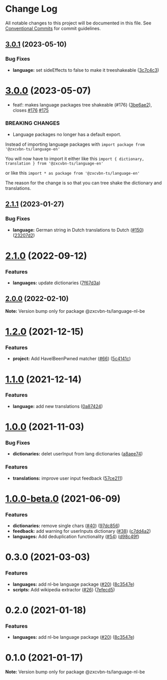 # Change Log

All notable changes to this project will be documented in this file.
See [Conventional Commits](https://conventionalcommits.org) for commit guidelines.

## [3.0.1](https://github.com/zxcvbn-ts/zxcvbn/compare/@zxcvbn-ts/language-nl-be@3.0.0...@zxcvbn-ts/language-nl-be@3.0.1) (2023-05-10)

### Bug Fixes

- **language:** set sideEffects to false to make it treeshakeable ([3c7c4c3](https://github.com/zxcvbn-ts/zxcvbn/commit/3c7c4c3e8091b5c8b6e8493da5ea9bd8517827e2))

# [3.0.0](https://github.com/zxcvbn-ts/zxcvbn/compare/@zxcvbn-ts/language-nl-be@2.1.1...@zxcvbn-ts/language-nl-be@3.0.0) (2023-05-07)

- feat!: makes language packages tree shakeable (#176) ([3be6ae2](https://github.com/zxcvbn-ts/zxcvbn/commit/3be6ae2ae3f4ff7ade756df50c60274cbc2b0e20)), closes [#176](https://github.com/zxcvbn-ts/zxcvbn/issues/176) [#175](https://github.com/zxcvbn-ts/zxcvbn/issues/175)

### BREAKING CHANGES

- Language packages no longer has a default export.

Instead of importing language packages with
`import package from '@zxcvbn-ts/language-en'`

You will now have to import it either like this
`import { dictionary, translation } from '@zxcvbn-ts/language-en'`

or like this
`import * as package from '@zxcvbn-ts/language-en'`

The reason for the change is so that you can tree shake the
dictionary and translations.

## [2.1.1](https://github.com/zxcvbn-ts/zxcvbn/compare/@zxcvbn-ts/language-nl-be@2.1.0...@zxcvbn-ts/language-nl-be@2.1.1) (2023-01-27)

### Bug Fixes

- **language:** German string in Dutch translations to Dutch ([#150](https://github.com/zxcvbn-ts/zxcvbn/issues/150)) ([23207d2](https://github.com/zxcvbn-ts/zxcvbn/commit/23207d2fcbfa1cdac521bce6349caef65094b483))

# [2.1.0](https://github.com/zxcvbn-ts/zxcvbn/compare/@zxcvbn-ts/language-nl-be@2.0.1...@zxcvbn-ts/language-nl-be@2.1.0) (2022-09-12)

### Features

- **languages:** update dictionaries ([7f67d3a](https://github.com/zxcvbn-ts/zxcvbn/commit/7f67d3a71ef3b1136fc965c21d9febbfa3e74193))

## [2.0.0](https://github.com/zxcvbn-ts/zxcvbn/compare/@zxcvbn-ts/language-nl-be@1.2.0...@zxcvbn-ts/language-nl-be@2.0.0) (2022-02-10)

**Note:** Version bump only for package @zxcvbn-ts/language-nl-be

# [1.2.0](https://github.com/zxcvbn-ts/zxcvbn/compare/@zxcvbn-ts/language-nl-be@1.0.0...@zxcvbn-ts/language-nl-be@1.2.0) (2021-12-15)

### Features

- **project:** Add HaveIBeenPwned matcher ([#66](https://github.com/zxcvbn-ts/zxcvbn/issues/66)) ([5c4141c](https://github.com/zxcvbn-ts/zxcvbn/commit/5c4141cd34f6566fe753ce76572f74bb8229b414))

# [1.1.0](https://github.com/zxcvbn-ts/zxcvbn/compare/@zxcvbn-ts/language-nl-be@1.0.0...@zxcvbn-ts/language-nl-be@1.1.0) (2021-12-14)

### Features

- **language:** add new translations ([0a87424](https://github.com/zxcvbn-ts/zxcvbn/commit/0a874242d139314907d7b33db1cdb85d2363d338))

# [1.0.0](https://github.com/zxcvbn-ts/zxcvbn/compare/@zxcvbn-ts/language-nl-be@1.0.0-beta.0...@zxcvbn-ts/language-nl-be@1.0.0) (2021-11-03)

### Bug Fixes

- **dictionaries:** delet userInput from lang dictionaries ([a8aee74](https://github.com/zxcvbn-ts/zxcvbn/commit/a8aee74aec1e01e8c9948a10be83422ba0ed1fbb))

### Features

- **translations:** improve user input feedback ([57ce211](https://github.com/zxcvbn-ts/zxcvbn/commit/57ce211883018e08a454b9dfc1983ac19ced9787))

# [1.0.0-beta.0](https://github.com/zxcvbn-ts/zxcvbn/compare/@zxcvbn-ts/language-nl-be@0.3.0...@zxcvbn-ts/language-nl-be@1.0.0-beta.0) (2021-06-09)

### Features

- **dictionaries:** remove single chars ([#40](https://github.com/zxcvbn-ts/zxcvbn/issues/40)) ([97dc856](https://github.com/zxcvbn-ts/zxcvbn/commit/97dc8562a4176f34c10fbb1cefce8d55cfbae25a))
- **feedback:** add warning for userInputs dictionary ([#38](https://github.com/zxcvbn-ts/zxcvbn/issues/38)) ([c7dd4a2](https://github.com/zxcvbn-ts/zxcvbn/commit/c7dd4a27cdd787b91b0234d88fbf3340738e9027))
- **languages:** Add deduplication functionality ([#54](https://github.com/zxcvbn-ts/zxcvbn/issues/54)) ([d98c49f](https://github.com/zxcvbn-ts/zxcvbn/commit/d98c49f11f05109f16ac4d5fbdd8cb1c0805eb1d))

# 0.3.0 (2021-03-03)

### Features

- **languages:** add nl-be language package ([#20](https://github.com/zxcvbn-ts/zxcvbn/issues/20)) ([8c3547e](https://github.com/zxcvbn-ts/zxcvbn/commit/8c3547ed732f7c1483361cb9189bdd29a646902b))
- **scripts:** Add wikipedia extractor ([#26](https://github.com/zxcvbn-ts/zxcvbn/issues/26)) ([7efecd5](https://github.com/zxcvbn-ts/zxcvbn/commit/7efecd5bc5f54c4786e4091f79e6eba77fee5498))

# 0.2.0 (2021-01-18)

### Features

- **languages:** add nl-be language package ([#20](https://github.com/zxcvbn-ts/zxcvbn/issues/20)) ([8c3547e](https://github.com/zxcvbn-ts/zxcvbn/commit/8c3547ed732f7c1483361cb9189bdd29a646902b))

# 0.1.0 (2021-01-17)

**Note:** Version bump only for package @zxcvbn-ts/language-nl-be
